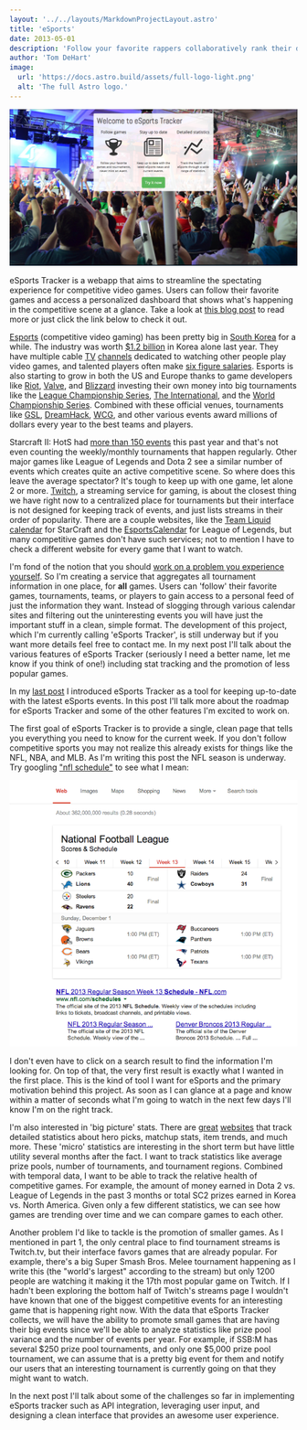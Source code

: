 ```yaml
---
layout: '../../layouts/MarkdownProjectLayout.astro'
title: 'eSports'
date: 2013-05-01
description: 'Follow your favorite rappers collaboratively rank their discography'
author: 'Tom DeHart'
image:
  url: 'https://docs.astro.build/assets/full-logo-light.png'
  alt: 'The full Astro logo.'
---
```


![eSports Tracker](images/esports-tracker.png)

eSports Tracker is a webapp that aims to streamline the spectating experience for competitive video games. Users can follow their favorite games and access a personalized dashboard that shows what's happening in the competitive scene at a glance. Take a look at [this blog post](/blog/tracking-esports-part-1) to read more or just click the link below to check it out.

[Esports](http://en.wikipedia.org/wiki/Electronic_sports) (competitive video gaming) has been pretty big in [South Korea](http://en.wikipedia.org/wiki/Korean_e-Sports_Association) for a while. The industry was worth [$1.2 billion](http://esportsdigest.com/starcraft-2/editorial-the-legitimacy-of-esports-and-the-dreamhack-open-2013/) in Korea alone last year. They have multiple cable [TV](http://en.wikipedia.org/wiki/Ongamenet) [channels](http://en.wikipedia.org/wiki/MBCGame) dedicated to watching other people play video games, and talented players often make [six figure salaries](http://www.businessinsider.com/a-look-inside-the-earnings-of-a-top-ranked-professional-starcraft-ii-player-2012-6). Esports is also starting to grow in both the US and Europe thanks to game developers like [Riot](http://www.riotgames.com/), [Valve](http://www.valvesoftware.com/), and [Blizzard](http://us.blizzard.com/en-us/) investing their own money into big tournaments like the [League Championship Series](http://competitive.na.leagueoflegends.com/article/season-3-league-legends-championship-series), [The International](http://www.dota2.com/international/home/overview/), and the [World Championship Series](http://wcs.battle.net/sc2/en). Combined with these official venues, tournaments like [GSL](http://wiki.teamliquid.net/starcraft2/GOMTV_Global_StarCraft_II_League), [DreamHack](http://www.dreamhack.se/splash/), [WCG](http://us.wcg.com/), and other various events award millions of dollars every year to the best teams and players.

Starcraft II: HotS had [more than 150 events](http://wiki.teamliquid.net/starcraft2/Premier_Tournaments) this past year and that's not even counting the weekly/monthly tournaments that happen regularly. Other major games like League of Legends and Dota 2 see a similar number of events which creates quite an active competitive scene. So where does this leave the average spectator? It's tough to keep up with one game, let alone 2 or more. [Twitch](http://www.twitch.tv/), a streaming service for gaming, is about the closest thing we have right now to a centralized place for tournaments but their interface is not designed for keeping track of events, and just lists streams in their order of popularity. There are a couple websites, like the [Team Liquid calendar](http://www.teamliquid.net/calendar/‎) for StarCraft and the [EsportsCalendar](http://esportcalendar.com/) for League of Legends, but many competitive games don't have such services; not to mention I have to check a different website for every game that I want to watch.

I'm fond of the notion that you should [work on a problem you experience yourself](http://paulgraham.com/startupideas.html). So I'm creating a service that aggregates all tournament information in one place, for **all** games. Users can 'follow' their favorite games, tournaments, teams, or players to gain access to a personal feed of just the information they want. Instead of slogging through various calendar sites and filtering out the uninteresting events you will have just the important stuff in a clean, simple format. The development of this project, which I'm currently calling 'eSports Tracker', is still underway but if you want more details feel free to contact me. In my next post I'll talk about the various features of eSports Tracker (seriously I need a better name, let me know if you think of one!) including stat tracking and the promotion of less popular games.

In my [last post](/blog/tracking-esports-part-1/) I introduced eSports Tracker as a tool for keeping up-to-date with the latest eSports events. In this post I'll talk more about the roadmap for eSports Tracker and some of the other features I'm excited to work on.

The first goal of eSports Tracker is to provide a single, clean page that tells you everything you need to know for the current week. If you don't follow competitive sports you may not realize this already exists for things like the NFL, NBA, and MLB. As I'm writing this post the NFL season is underway. Try googling ["nfl schedule"](https://www.google.com/search?q=nfl+schedule) to see what I mean:

![NFL Schedule](images/nfl-schedule.png)

I don't even have to click on a search result to find the information I'm looking for. On top of that, the very first result is exactly what I wanted in the first place. This is the kind of tool I want for eSports and the primary motivation behind this project. As soon as I can glance at a page and know within a matter of seconds what I'm going to watch in the next few days I'll know I'm on the right track.

I'm also interested in 'big picture' stats. There are [great](http://dotabuff.com/) [websites](http://www.lolking.net/) that track detailed statistics about hero picks, matchup stats, item trends, and much more. These 'micro' statistics are interesting in the short term but have little utility several months after the fact. I want to track statistics like average prize pools, number of tournaments, and tournament regions. Combined with temporal data, I want to be able to track the relative health of competitive games. For example, the amount of money earned in Dota 2 vs. League of Legends in the past 3 months or total SC2 prizes earned in Korea vs. North America. Given only a few different statistics, we can see how games are trending over time and we can compare games to each other.

Another problem I'd like to tackle is the promotion of smaller games. As I mentioned in part 1, the only central place to find tournament streams is Twitch.tv, but their interface favors games that are already popular. For example, there's a big Super Smash Bros. Melee tournament happening as I write this (the "world's largest" according to the stream) but only 1200 people are watching it making it the 17th most popular game on Twitch. If I hadn't been exploring the bottom half of Twitch's streams page I wouldn't have known that one of the biggest competitive events for an interesting game that is happening right now. With the data that eSports Tracker collects, we will have the ability to promote small games that are having their big events since we'll be able to analyze statistics like prize pool variance and the number of events per year. For example, if SSB:M has several $250 prize pool tournaments, and only one $5,000 prize pool tournament, we can assume that is a pretty big event for them and notify our users that an interesting tournament is currently going on that they might want to watch.

In the next post I'll talk about some of the challenges so far in implementing eSports tracker such as API integration, leveraging user input, and designing a clean interface that provides an awesome user experience.
